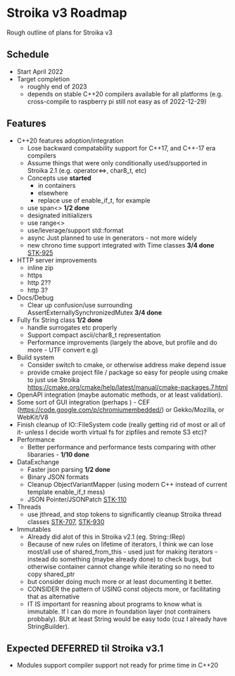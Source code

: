 # Stroika v3 Roadmap

Rough outline of plans for Stroika v3

## Schedule
- Start April 2022
- Target completion 
  - roughly end of 2023
  - depends on stable C++20 compilers available for all platforms (e.g. cross-compile to raspberry pi still
    not easy as of 2022-12-29)

## Features
- C++20 features adoption/integration
  - Lose backward compatability support for C++17, and C++-17 era compilers
  - Assume things that were only conditionally used/supported in Stroika 2.1 (e.g. operator<=>, char8_t, etc)
  - Concepts use **started**
    - in containers
    - elsewhere
    - replace use of enable_if_t, for example
  - use span<> **1/2 done**
  - designated initiializers
  - use range<>
  - use/leverage/support std::format
  - async
    Just planned to use in generators - not more widely
  - new chrono time support integrated with Time classes **3/4 done** [STK-925](https://stroika.atlassian.net/browse/STK-925)
- HTTP server improvements
  - inline zip
  - https
  - http 2??
  - http 3?
- Docs/Debug
  - Clear up confusion/use surrounding AssertExternallySynchronizedMutex **3/4 done**
- Fully fix String class **1/2 done**
  - handle surrogates etc properly
  - Support compact ascii/char8_t representation
  - Performance improvements (largely the above, but profile and do more - UTF convert e.g)
- Build system
  - Consider switch to cmake, or otherwise address make depend issue
  - provide cmake project file / package so easy for people using cmake to just use Stroika
    https://cmake.org/cmake/help/latest/manual/cmake-packages.7.html
- OpenAPI integration (maybe automatic methods, or at least validation).
- Some sort of GUI integration (perhaps ) - CEF (https://code.google.com/p/chromiumembedded/) or Gekko/Mozilla, or WebKit/V8
- Finish cleanup of IO::FileSystem code (really getting rid of most or all of it- unless I decide worth virtual fs for zipfiles and remote S3 etc)?
- Performance
  - Better performance and performance tests comparing with other libararies - **1/10 done**
- DataExchange
  - Faster json parsing **1/2 done**
  - Binary JSON formats
  - Cleanup ObjectVariantMapper (using modern C++ instead of current template enable_if_t mess)
  - JSON Pointer/JSONPatch [STK-110](https://stroika.atlassian.net/browse/STK-110)
- Threads
  - use jthread, and stop tokens to significantly cleanup Stroika thread classes [STK-707](https://stroika.atlassian.net/browse/STK-707), [STK-930](https://stroika.atlassian.net/browse/STK-930)
- Immutables
  - Already did alot of this in Stroika v2.1 (eg. String::IRep)
  - Because of new rules on lifetime of iterators, I think we can lose most/all use of shared_from_this - used just for
    making iterators - instead do something (maybe already done) to check bugs, but otherwise container cannot change while
    iterating so no need to copy shared_ptr
  - but consider doing much more or at least documenting it better.
  - CONSIDER the pattern of USING const objects more, or facilitating that as alternative
  - IT IS important for reasning about programs to know what is immutable. If I can do more in foundation layer (not contrainers probbaly). BUt at least String would be easy todo (cuz I already have StringBuilder).


## Expected DEFERRED til Stroika v3.1
  - Modules support
    compiler support not ready for prime time in C++20
